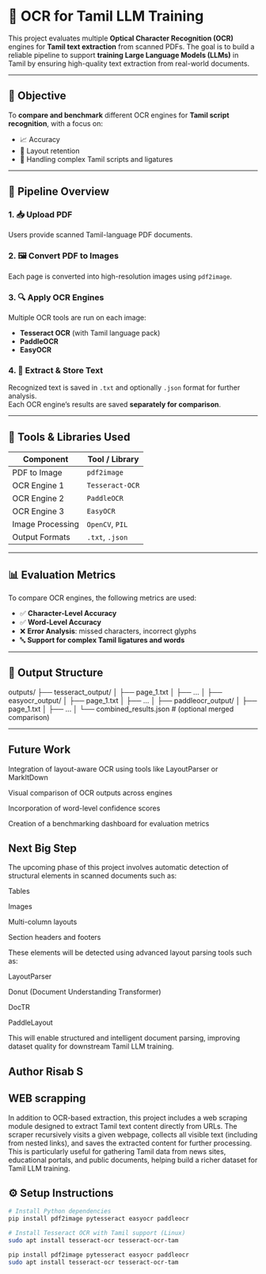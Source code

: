 # 📝 OCR for Tamil LLM Training

This project evaluates multiple **Optical Character Recognition (OCR)** engines for **Tamil text extraction** from scanned PDFs. The goal is to build a reliable pipeline to support **training Large Language Models (LLMs)** in Tamil by ensuring high-quality text extraction from real-world documents.

---

## 🎯 Objective

To **compare and benchmark** different OCR engines for **Tamil script recognition**, with a focus on:

- 📈 Accuracy  
- 🧱 Layout retention  
- 🧩 Handling complex Tamil scripts and ligatures  

---

## 🔄 Pipeline Overview

### 1. 📥 Upload PDF  
Users provide scanned Tamil-language PDF documents.

### 2. 🖼️ Convert PDF to Images  
Each page is converted into high-resolution images using `pdf2image`.

### 3. 🔍 Apply OCR Engines  
Multiple OCR tools are run on each image:
- **Tesseract OCR** (with Tamil language pack)
- **PaddleOCR**
- **EasyOCR**

### 4. 💾 Extract & Store Text  
Recognized text is saved in `.txt` and optionally `.json` format for further analysis.  
Each OCR engine’s results are saved **separately for comparison**.

---

## 🧰 Tools & Libraries Used

| Component           | Tool / Library       |
|---------------------|----------------------|
| PDF to Image        | `pdf2image`          |
| OCR Engine 1        | `Tesseract-OCR`      |
| OCR Engine 2        | `PaddleOCR`          |
| OCR Engine 3        | `EasyOCR`            |
| Image Processing    | `OpenCV`, `PIL`      |
| Output Formats      | `.txt`, `.json`      |

---

## 📊 Evaluation Metrics

To compare OCR engines, the following metrics are used:

- ✅ **Character-Level Accuracy**
- ✅ **Word-Level Accuracy**
- ❌ **Error Analysis**: missed characters, incorrect glyphs
- 🔤 **Support for complex Tamil ligatures and words**

---

## 📁 Output Structure
outputs/
├── tesseract_output/
│   ├── page_1.txt
│   ├── ...
│
├── easyocr_output/
│   ├── page_1.txt
│   ├── ...
│
├── paddleocr_output/
│   ├── page_1.txt
│   ├── ...
│
└── combined_results.json   # (optional merged comparison)



---
## Future Work
Integration of layout-aware OCR using tools like LayoutParser or MarkItDown

Visual comparison of OCR outputs across engines

Incorporation of word-level confidence scores

Creation of a benchmarking dashboard for evaluation metrics

## Next Big Step
The upcoming phase of this project involves automatic detection of structural elements in scanned documents such as:

Tables

Images

Multi-column layouts

Section headers and footers

These elements will be detected using advanced layout parsing tools such as:

LayoutParser

Donut (Document Understanding Transformer)

DocTR

PaddleLayout

This will enable structured and intelligent document parsing, improving dataset quality for downstream Tamil LLM training.

Author
Risab S
---
## WEB scrapping
In addition to OCR-based extraction, this project includes a web scraping module designed to extract Tamil text content directly from URLs. The scraper recursively visits a given webpage, collects all visible text (including from nested links), and saves the extracted content for further processing. This is particularly useful for gathering Tamil data from news sites, educational portals, and public documents, helping build a richer dataset for Tamil LLM training.


## ⚙️ Setup Instructions

```bash
# Install Python dependencies
pip install pdf2image pytesseract easyocr paddleocr

# Install Tesseract OCR with Tamil support (Linux)
sudo apt install tesseract-ocr tesseract-ocr-tam

pip install pdf2image pytesseract easyocr paddleocr
sudo apt install tesseract-ocr tesseract-ocr-tam

